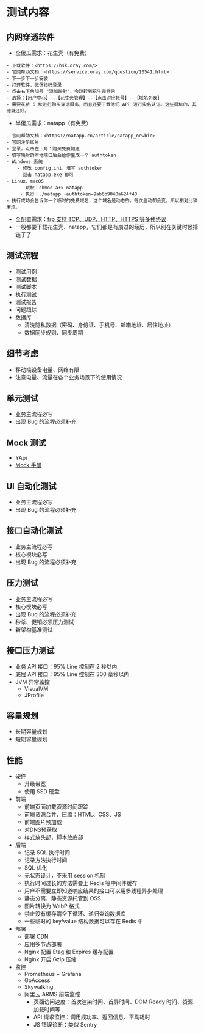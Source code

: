 
# 测试内容

## 内网穿透软件

- 全傻瓜需求：花生壳（有免费）

```
- 下载软件：<https://hsk.oray.com/>
- 官网帮助文档：<https://service.oray.com/question/10541.html>
- 下一步下一步安装
- 打开软件，微信扫码登录
- 点击右下角加号 "添加映射"，会跳转到花生壳官网
- 选择：【用户中心】--【花生壳管理】--【点击对应帐号】--【域名列表】
- 需要花费 6 块进行购买穿透服务，而且还要下载他们 APP 进行实名认证。这些挺坑的，其他就还好。
```


- 半傻瓜需求：natapp（有免费）

```
- 官网帮助文档：<https://natapp.cn/article/natapp_newbie>
- 官网注册账号
- 登录，点击左上角：购买免费隧道
- 填写映射的本地端口后会给你生成一个 authtoken
- Windows 系统
    - 修改 config.ini，填写 authtoken
    - 双击 natapp.exe 即可
- Linux、macOS
     - 赋权：chmod a+x natapp
     - 执行：./natapp -authtoken=9ab6b9040a624f40
- 执行成功会告诉你一个临时的免费域名，这个域名是动态的，每次启动都会变，所以相对比较麻烦。
```

- 全配置需求：[frp 支持 TCP、UDP、HTTP、HTTPS 等多种协议](https://gofrp.org/)
- 一般都要下载花生壳、natapp，它们都是有崩过的经历，所以别在关键时候掉链子了

## 测试流程

- 测试用例
- 测试数据
- 测试脚本
- 执行测试
- 测试报告
- 问题跟踪
- 数据库
    - 清洗隐私数据（密码、身份证、手机号、邮箱地址、居住地址）
    - 数据同步规则、同步周期

## 细节考虑

- 移动端设备电量、网络有限
- 注意电量、流量在各个业务场景下的使用情况

## 单元测试

- 业务主流程必写
- 出现 Bug 的流程必须补充

## Mock 测试

- YApi
- [Mock 手册](../dev/common/mock.md)

## UI 自动化测试

- 业务主流程必写
- 出现 Bug 的流程必须补充

## 接口自动化测试

- 业务主流程必写
- 核心模块必写
- 出现 Bug 的流程必须补充

## 压力测试

- 业务主流程必写
- 核心模块必写
- 出现 Bug 的流程必须补充
- 秒杀、促销必须压力测试
- 新架构基准测试


## 接口压力测试

- 业务 API 接口：95% Line 控制在 2 秒以内
- 底层 API 接口：95% Line 控制在 300 毫秒以内
- JVM 异常监控
    - VisualVM
    - JProfile

## 容量规划

- 长期容量规划
- 短期容量规划



## 性能

- 硬件
    - 升级带宽
    - 使用 SSD 硬盘
- 前端
    - 前端页面加载资源时间跟踪
    - 前端资源合并、压缩：HTML、CSS、JS
    - 前端图片预加载
    - 对DNS预获取
    - 样式放头部，脚本放底部
- 后端
    - 记录 SQL 执行时间
    - 记录方法执行时间
    - SQL 优化
    - 无状态设计，不采用 session 机制
    - 执行时间过长的方法需要上 Redis 等中间件缓存
    - 用户不需要立即知道响应结果的接口可以用多线程异步处理
    - 静态分离，静态资源托管到 OSS
    - 图片转换为 WebP 格式
    - 禁止没有缓存清空下循环、递归查询数据库
    - 一些临时的 key/value 结构数据可以存在 Redis 中
- 部署
    - 部署 CDN
    - 应用多节点部署
    - Nginx 配置 Etag 和 Expires 缓存配置
    - Nginx 开启 Gzip 压缩
- 监控
    - Prometheus + Grafana
    - GoAccess
    - Skywalking
    - 阿里云 ARMS 前端监控
        - 页面访问速度：首次渲染时间、首屏时间、DOM Ready 时间、资源加载时间等
        - API 请求监控：调用成功率、返回信息、平均耗时
        - JS 错误诊断：类似 Sentry












